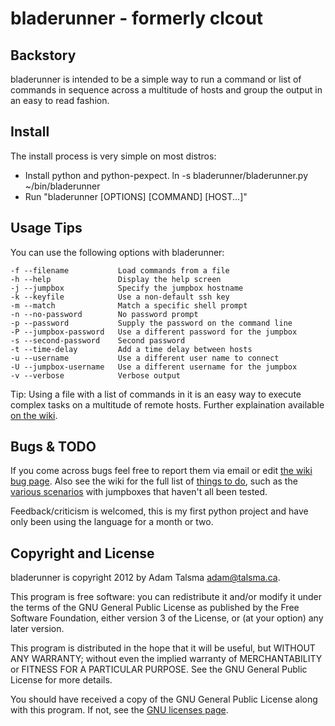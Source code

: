bladerunner - formerly clcout
=================================

Backstory
---------

bladerunner is intended to be a simple way to run a command or list of 
commands in sequence across a multitude of hosts and group the
output in an easy to read fashion.

Install
-------

The install process is very simple on most distros:

- Install python and python-pexpect.
 ln -s bladerunner/bladerunner.py ~/bin/bladerunner
- Run "bladerunner [OPTIONS] [COMMAND] [HOST...]"

Usage Tips
----------

You can use the following options with bladerunner:

	-f --filename			Load commands from a file
	-h --help				Display the help screen
	-j --jumpbox			Specify the jumpbox hostname
	-k --keyfile			Use a non-default ssh key
	-m --match				Match a specific shell prompt
	-n --no-password		No password prompt
	-p --password			Supply the password on the command line
	-P --jumpbox-password	Use a different password for the jumpbox
	-s --second-password	Second password
	-t --time-delay			Add a time delay between hosts
	-u --username			Use a different user name to connect
	-U --jumpbox-username	Use a different username for the jumpbox
	-v --verbose			Verbose output
	  

Tip: Using a file with a list of commands in it is an easy way to execute complex 
tasks on a multitude of remote hosts. Further explaination available [on the wiki](https://github.com/a-tal/bladerunner/wiki/Switches).

Bugs & TODO
-----------

If you come across bugs feel free to report them via email or edit [the wiki bug page](https://github.com/a-tal/bladerunner/wiki/Bugs).
Also see the wiki for the full list of [things to do](https://github.com/a-tal/bladerunner/wiki/Things-to-do), such as the [various scenarios](https://github.com/a-tal/bladerunner/wiki/Scenarios) with jumpboxes that haven't all been tested.

Feedback/criticism is welcomed, this is my first python project and have only been using the language for a month or two.

Copyright and License
---------------------

bladerunner is copyright 2012 by Adam Talsma <adam@talsma.ca>.

This program is free software: you can redistribute it and/or modify
it under the terms of the GNU General Public License as published by
the Free Software Foundation, either version 3 of the License, or
(at your option) any later version.

This program is distributed in the hope that it will be useful,
but WITHOUT ANY WARRANTY; without even the implied warranty of
MERCHANTABILITY or FITNESS FOR A PARTICULAR PURPOSE.  See the
GNU General Public License for more details.

You should have received a copy of the GNU General Public License
along with this program.  If not, see the
[GNU licenses page](http://www.gnu.org/licenses/).
